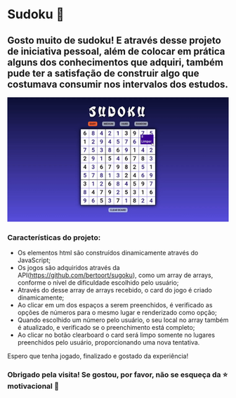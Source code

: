 # Sudoku  :pencil: 



##  Gosto muito de sudoku! E através desse projeto de iniciativa pessoal, além de colocar em prática alguns dos conhecimentos que adquiri, também pude ter a satisfação de construir algo que costumava consumir nos intervalos dos estudos.



<img src="./images/SUDOKU.gif"/> 

 

### Características do projeto:

- Os elementos html são construídos dinamicamente através do JavaScript;
- Os jogos são adquiridos através da API(https://github.com/bertoort/sugoku), como um array de arrays, conforme o nível de dificuldade escolhido pelo usuário;
- Através do desse array de arrays recebido, o card do jogo é criado dinamicamente;
- Ao clicar em um dos espaços a serem preenchidos, é verificado as opções de números para o mesmo lugar e renderizado como opção;
- Quando escolhido um número pelo usuário, o seu local no array também é atualizado, e verificado se o preenchimento está completo;
- Ao clicar no botão clearboard o card será limpo somente no lugares preenchidos pelo usuário, proporcionando uma nova tentativa.

Espero que tenha jogado, finalizado e gostado da experiência!

### Obrigado pela visita! Se gostou, por favor, não se esqueça da :star: motivacional :grimacing:
